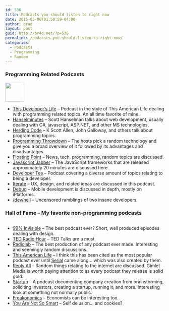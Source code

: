 ```yaml
---
id: 536
title: Podcasts you should listen to right now
date: 2015-05-06T01:50:59-04:00
author: brad
layout: post
guid: http://br4d.net/?p=536
permalink: /podcasts-you-should-listen-to-right-now/
categories:
  - Podcasts
  - Programming
  - Random
---
```

### Programming Related Podcasts

<img class=" alignright" title="" src="http://thisdeveloperslife.com/images/tdl_logo1.png" alt="" height="60" /> 

  * [This Developer&#8217;s Life](http://thisdeveloperslife.com/) &#8211; Podcast in the style of This American Life dealing with programming related topics. An all time favorite of mine.
  * [Hanselminutes](http://hanselminutes.com/) &#8211; Scott Hanselman talks about web development, usually dealing with C#, javascript, ASP.NET, and other MS technologies.
  * [Herding Code](http://herdingcode.com/) &#8211; K Scott Allen, John Galloway, and others talk about programming topics.
  * [Programming Throwdown](http://www.programmingthrowdown.com/) &#8211; The hosts pick a random technology and give you a broad overview of it followed by its advantages and disadvantages.
  * [Floating Point](http://floatingpoint.cc/) &#8211; News, tech, programming, random topics are discussed.
  * [Javascript Jabber](http://devchat.tv/js-jabber/) &#8211; The JavaScript frameworks that are released approximately 20 minutes are discussed here.
  * [Developer Tea](https://developertea.com/) &#8211; Podcast covering a diverse amount of topics relating to being a developer.
  * [Iterate](http://www.imore.com/iterate) &#8211; UX, design, and related ideas are discussed in this podcast.
  * [Debug](http://www.imore.com/debug) &#8211; Mobile development is discussed in depth, mostly on iPlatforms.
  * [/dev/hell](http://devhell.info/) &#8211; Uncensored ramblings of two insane developers.

### Hall of Fame &#8211; My favorite non-programming podcasts

<img class=" alignright" src="http://99percentinvisible.org/wp-content/themes/ninety-nine/img/logo.png" alt="" /> 

  * [99% Invisible](http://99percentinvisible.org/) &#8211; The best podcast ever? Short, well produced episodes dealing with design.
  * [TED Radio Hour](http://www.npr.org/programs/ted-radio-hour/) &#8211; TED Talks are a must.
  * [Radiolab](http://www.radiolab.org/) &#8211; The best production of any podcast ever made. Interesting and seemingly random discussions.
  * [This American Life](http://www.thisamericanlife.org/) &#8211; I think this has been cited as the most popular podcast ever until [Serial](http://serialpodcast.org/) came along&#8230; which was also created by them.
  * [Reply All](http://gimletmedia.com/show/reply-all/) &#8211; Random things relating to the internet are discussed. Gimlet Media is worth paying attention to as every podcast they release is solid gold.
  * [Startup](http://gimletmedia.com/show/startup/) &#8211; A podcast documenting company creation from brainstorming, soliciting investors, creating a startup, running it, and more. Interesting look at something not normally public.
  * [Freakonomics](http://freakonomics.com/radio/) &#8211; Economists can be interesting too.
  * [You Are Not So Smart](http://youarenotsosmart.com/) &#8211; Self delusion&#8230; and cookies?